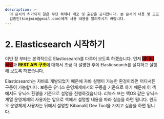 ```yaml
---
description: >-
  이 문서의 허가되지 않은 무단 복제나 배포 및 출판을 금지합니다. 본 문서의 내용 및 도표 등을 인용하고자 하는 경우 출처를 명시하고
  김종민(kimjmin@gmail.com)에게 사용 내용을 알려주시기 바랍니다.
---
```


# 2. Elasticsearch 시작하기

이번 장 부터는 본격적으로 Elasticsearch를 다루어 보도록 하겠습니다. 먼저 <mark style="background-color:red;">**데이터 색인**</mark>과 <mark style="background-color:yellow;">**REST API 구조**</mark>에 대해서 조금 더 설명한 후에 Elasticsearch를 설치하고 실행 해 보도록 하겠습니다.

Elasticsearch는 자바로 개발되었기 때문에 자바 실행이 가능한 환경이라면 어디서든 구동이 가능합니다. 보통은 유닉스 운영체제에서의 구동을 기준으로 하기 때문에 이 책에서도 유닉스 환경을 기준으로 설명을 진행하겠습니다. 리눅스 또는 맥OS 같은 유닉스 계열 운영체제의 사용자는 앞으로 책에서 설명할 내용을 따라 실습을 하면 됩니다. 윈도우 운영체제 사용자는 뒤에서 설명할 Kibana의 Dev Tool을 가지고 실습을 하면 됩니다.
